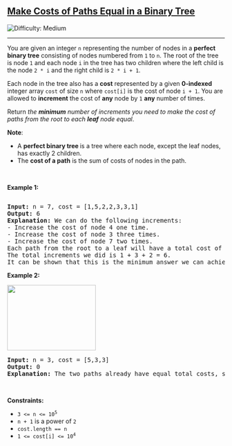 <h2><a href="https://leetcode.com/problems/make-costs-of-paths-equal-in-a-binary-tree">Make Costs of Paths Equal in a Binary Tree</a></h2> <img src='https://img.shields.io/badge/Difficulty-Medium-orange' alt='Difficulty: Medium' /><hr><p>You are given an integer <code>n</code> representing the number of nodes in a <strong>perfect binary tree</strong> consisting of nodes numbered from <code>1</code> to <code>n</code>. The root of the tree is node <code>1</code> and each node <code>i</code> in the tree has two children where the left child is the node <code>2 * i</code> and the right child is <code>2 * i + 1</code>.</p>

<p>Each node in the tree also has a <strong>cost</strong> represented by a given <strong>0-indexed</strong> integer array <code>cost</code> of size <code>n</code> where <code>cost[i]</code> is the cost of node <code>i + 1</code>. You are allowed to <strong>increment</strong> the cost of <strong>any</strong> node by <code>1</code> <strong>any</strong> number of times.</p>

<p>Return <em>the <strong>minimum</strong> number of increments you need to make the cost of paths from the root to each <strong>leaf</strong> node equal</em>.</p>

<p><strong>Note</strong>:</p>

<ul>
	<li>A <strong>perfect binary tree </strong>is a tree where each node, except the leaf nodes, has exactly 2 children.</li>
	<li>The <strong>cost of a path</strong> is the sum of costs of nodes in the path.</li>
</ul>

<p>&nbsp;</p>
<p><strong class="example">Example 1:</strong></p>
<img alt="" src="https://assets.leetcode.com/uploads/2023/04/04/binaryytreeedrawio-4.png" />
<pre>
<strong>Input:</strong> n = 7, cost = [1,5,2,2,3,3,1]
<strong>Output:</strong> 6
<strong>Explanation:</strong> We can do the following increments:
- Increase the cost of node 4 one time.
- Increase the cost of node 3 three times.
- Increase the cost of node 7 two times.
Each path from the root to a leaf will have a total cost of 9.
The total increments we did is 1 + 3 + 2 = 6.
It can be shown that this is the minimum answer we can achieve.
</pre>

<p><strong class="example">Example 2:</strong></p>
<img alt="" src="https://assets.leetcode.com/uploads/2023/04/04/binaryytreee2drawio.png" style="width: 205px; height: 151px;" />
<pre>
<strong>Input:</strong> n = 3, cost = [5,3,3]
<strong>Output:</strong> 0
<strong>Explanation:</strong> The two paths already have equal total costs, so no increments are needed.
</pre>

<p>&nbsp;</p>
<p><strong>Constraints:</strong></p>

<ul>
	<li><code>3 &lt;= n &lt;= 10<sup>5</sup></code></li>
	<li><code>n + 1</code> is a power of <code>2</code></li>
	<li><code>cost.length == n</code></li>
	<li><code>1 &lt;= cost[i] &lt;= 10<sup>4</sup></code></li>
</ul>

